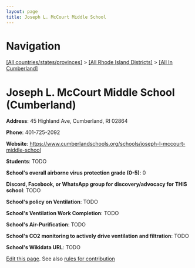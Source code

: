 ```yaml
---
layout: page
title: Joseph L. McCourt Middle School
---
```

# Navigation

[[All countries/states/provinces]](../../..) > [[All Rhode Island Districts]](../..) > [[All In Cumberland]](..)

# Joseph L. McCourt Middle School (Cumberland)

**Address**: 45 Highland Ave, Cumberland, RI 02864

**Phone**: 401-725-2092

**Website**: <https://www.cumberlandschools.org/schools/joseph-l-mccourt-middle-school>

**Students**: TODO

**School's overall airborne virus protection grade (0-5)**: 0

**Discord, Facebook, or WhatsApp group for discovery/advocacy for THIS school**: TODO

**School's policy on Ventilation**: TODO

**School's Ventilation Work Completion**: TODO

**School's Air-Purification**: TODO

**School's CO2 monitoring to actively drive ventilation and filtration**: TODO

**School's Wikidata URL**: TODO


[Edit this page](https://github.com/ventilate-schools/RI/edit/main/./Cumberland/Joseph_L._McCourt_Middle_School.md). See also [rules for contribution](../../../contribution-rules/)